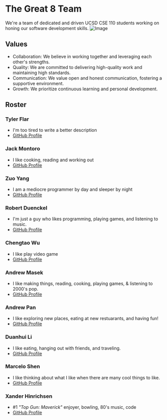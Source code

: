 # The Great 8 Team

We're a team of dedicated and driven UCSD CSE 110 students working on honing our software development skills.
![Image](https://github.com/cse110-sp23-group8/cse110-sp23-group8/blob/main/admin/branding/8team.png?raw=true)

## Values

- Collaboration: We believe in working together and leveraging each other's strengths.
- Quality: We are committed to delivering high-quality work and maintaining high standards.
- Communication: We value open and honest communication, fostering a supportive environment.
- Growth: We prioritize continuous learning and personal development.

## Roster

### Tyler Flar

- I'm too tired to write a better description
- [GitHub Profile](https://github.com/TylerFlar)

### Jack Montoro

- I like cooking, reading and working out
- [GitHub Profile](https://github.com/jackmontoro)

### Zuo Yang

- I am a mediocre programmer by day and sleeper by night
- [GitHub Profile](https://github.com/masteryangz)

### Robert Duenckel

- I'm just a guy who likes programming, playing games, and listening to music.
- [GitHub Profile](https://github.com/World1014)

### Chengtao Wu

- I like play video game
- [GitHub Profile](https://github.com/pootis2)

### Andrew Masek

- I like making things, reading, cooking, playing games, & listening to 2000's pop.
- [GitHub Profile](https://github.com/portoaj)

### Andrew Pan

- I like exploring new places, eating at new restuarants, and having fun!
- [GitHub Profile](https://github.com/pandrew99)

### Duanhui Li

- I like eating, hanging out with friends, and traveling.
- [GitHub Profile](https://github.com/Spriteson)

### Marcelo Shen

- I like thinking about what I like when there are many cool things to like.
- [GitHub Profile](https://github.com/dowhep)

### Xander Hinrichsen

- #1 _"Top Gun: Maverick"_ enjoyer, bowling, 80's music, code
- [GitHub Profile](https://github.com/Xander-Hinrichsen)
